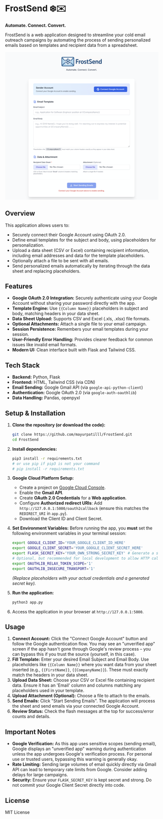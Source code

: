 # FrostSend ❄️✉️

**Automate. Connect. Convert.**

FrostSend is a web application designed to streamline your cold email outreach campaigns by automating the process of sending personalized emails based on templates and recipient data from a spreadsheet.

![FrostSend UI Screenshot](screenshot.png)

## Overview

This application allows users to:
*   Securely connect their Google Account using OAuth 2.0.
*   Define email templates for the subject and body, using placeholders for personalization.
*   Upload a data sheet (CSV or Excel) containing recipient information, including email addresses and data for the template placeholders.
*   Optionally attach a file to be sent with all emails.
*   Send personalized emails automatically by iterating through the data sheet and replacing placeholders.

## Features

*   **Google OAuth 2.0 Integration:** Securely authenticate using your Google Account without sharing your password directly with the app.
*   **Template Engine:** Use `{{Column Name}}` placeholders in subject and body, matching headers in your data sheet.
*   **Data Sheet Upload:** Supports CSV and Excel (.xls, .xlsx) file formats.
*   **Optional Attachments:** Attach a single file to your email campaign.
*   **Session Persistence:** Remembers your email templates during your session.
*   **User-Friendly Error Handling:** Provides clearer feedback for common issues like invalid email formats.
*   **Modern UI:** Clean interface built with Flask and Tailwind CSS.

## Tech Stack

*   **Backend:** Python, Flask
*   **Frontend:** HTML, Tailwind CSS (via CDN)
*   **Email Sending:** Google Gmail API (via `google-api-python-client`)
*   **Authentication:** Google OAuth 2.0 (via `google-auth-oauthlib`)
*   **Data Handling:** Pandas, openpyxl

## Setup & Installation

1.  **Clone the repository (or download the code):**
    ```bash
    git clone https://github.com/mayurpatilll/FrostSend.git
    cd FrostSend
    ```

2.  **Install dependencies:**
    ```bash
    pip3 install -r requirements.txt
    # or use pip if pip3 is not your command
    # pip install -r requirements.txt 
    ```

3.  **Google Cloud Platform Setup:**
    *   Create a project on [Google Cloud Console](https://console.cloud.google.com/).
    *   Enable the **Gmail API**.
    *   Create **OAuth 2.0 Credentials** for a **Web application**.
    *   Configure **Authorized redirect URIs**: Add `http://127.0.0.1:5000/oauth2callback` (ensure this matches the `REDIRECT_URI` in `app.py`).
    *   Download the Client ID and Client Secret.

4.  **Set Environment Variables:** Before running the app, you **must** set the following environment variables in your terminal session:
    ```bash
    export GOOGLE_CLIENT_ID='YOUR_GOOGLE_CLIENT_ID_HERE'
    export GOOGLE_CLIENT_SECRET='YOUR_GOOGLE_CLIENT_SECRET_HERE'
    export FLASK_SECRET_KEY='YOUR_OWN_STRONG_SECRET_KEY' # Generate a strong random key
    # Optional, but recommended for local development to allow HTTP callback
    export OAUTHLIB_RELAX_TOKEN_SCOPE='1' 
    export OAUTHLIB_INSECURE_TRANSPORT='1' 
    ```
    *(Replace placeholders with your actual credentials and a generated secret key).*

5.  **Run the application:**
    ```bash
    python3 app.py
    ```

6.  Access the application in your browser at `http://127.0.0.1:5000`.

## Usage

1.  **Connect Account:** Click the "Connect Google Account" button and follow the Google authentication flow. You may see an "unverified app" screen if the app hasn't gone through Google's review process – you can bypass this if you trust the source (yourself, in this case).
2.  **Fill Template:** Enter your desired Email Subject and Email Body. Use placeholders like `{{Column Name}}` where you want data from your sheet inserted (e.g., `{{FirstName}}`, `{{CompanyName}}`). These must exactly match the headers in your data sheet.
3.  **Upload Data Sheet:** Choose your CSV or Excel file containing recipient data. Ensure it has an 'Email' column and columns matching any placeholders used in your template.
4.  **Upload Attachment (Optional):** Choose a file to attach to the emails.
5.  **Send Emails:** Click "Start Sending Emails". The application will process the sheet and send emails via your connected Google Account.
6.  **Review Status:** Check the flash messages at the top for success/error counts and details.

## Important Notes

*   **Google Verification:** As this app uses sensitive scopes (sending email), Google displays an "unverified app" warning during authentication unless the app undergoes Google's verification process. For personal use or trusted users, bypassing this warning is generally okay.
*   **Rate Limiting:** Sending large volumes of email quickly directly via Gmail API can lead to temporary rate limits from Google. Consider adding delays for large campaigns.
*   **Security:** Ensure your `FLASK_SECRET_KEY` is kept secret and strong. Do not commit your Google Client Secret directly into code.

## License

MIT License 
